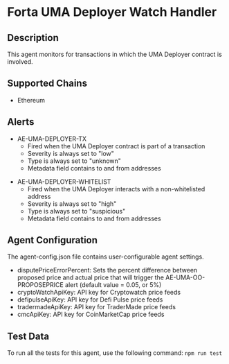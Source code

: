 # Forta UMA Deployer Watch Handler

## Description

This agent monitors for transactions in which the UMA Deployer contract is involved.

## Supported Chains

- Ethereum

## Alerts

<!-- -->
- AE-UMA-DEPLOYER-TX
  - Fired when the UMA Deployer contract is part of a transaction
  - Severity is always set to "low"
  - Type is always set to "unknown"
  - Metadata field contains to and from addresses

<!-- -->
- AE-UMA-DEPLOYER-WHITELIST
  - Fired when the UMA Deployer interacts with a non-whitelisted address
  - Severity is always set to "high"
  - Type is always set to "suspicious"
  - Metadata field contains to and from addresses

## Agent Configuration

The agent-config.json file contains user-configurable agent settings.

- disputePriceErrorPercent: Sets the percent difference between proposed price and actual price that
  will trigger the AE-UMA-OO-PROPOSEPRICE alert (default value = 0.05, or 5%)
- cryptoWatchApiKey: API key for Cryptowatch price feeds
- defipulseApiKey: API key for Defi Pulse price feeds
- tradermadeApiKey: API key for TraderMade price feeds
- cmcApiKey: API key for CoinMarketCap price feeds

## Test Data

To run all the tests for this agent, use the following command: `npm run test`
